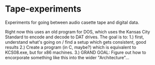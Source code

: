 # Tape-experiments
Experiments for going between audio casette tape and digital data.

Right now this uses an old program for DOS, which uses the Kansas City Standard to encode and decode to DAT drives.
The goal is to:
1.) first, understand what's going on / find a setup which gets consistent, good results
2.) Create a program (in C, maybe?) which is equivalent to KCS08.exe, but for x86 machines.
3.) GRAND GOAL: Figure out how to encorporate something like this into the wider "Architecture"...

